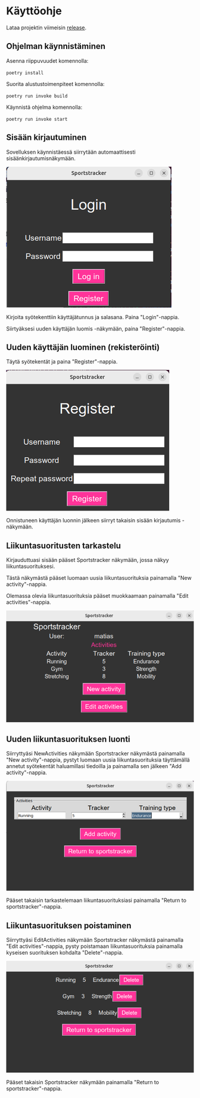 # Käyttöohje

Lataa projektin viimeisin [release](https://github.com/MatiasS717/ot-harjoitustyo/releases/tag/Viikko6).

## Ohjelman käynnistäminen

Asenna riippuvuudet komennolla:

`poetry install`

Suorita alustustoimenpiteet komennolla:

`poetry run invoke build`

Käynnistä ohjelma komennolla:

`poetry run invoke start`

## Sisään kirjautuminen

Sovelluksen käynnistäessä siirrytään automaattisesti sisäänkirjautumisnäkymään.

![](Kuvat/Login.png)

Kirjoita syötekenttiin käyttäjätunnus ja salasana. Paina "Login"-nappia.

Siirtyäksesi uuden käyttäjän luomis -näkymään, paina "Register"-nappia.

## Uuden käyttäjän luominen (rekisteröinti)

Täytä syötekentät ja paina "Register"-nappia.

![](Kuvat/Register.png)

Onnistuneen käyttäjän luonnin jälkeen siirryt takaisin sisään kirjautumis -näkymään.

## Liikuntasuoritusten tarkastelu

Kirjauduttuasi sisään pääset Sportstracker näkymään, jossa näkyy liikuntasuorituksesi.

Tästä näkymästä pääset luomaan uusia liikuntasuorituksia painamalla "New activity"-nappia.

Olemassa olevia liikuntasuorituksia pääset muokkaamaan painamalla "Edit activities"-nappia.

![](Kuvat/Sportstracker.png)

## Uuden liikuntasuorituksen luonti

Siirryttyäsi NewActivities näkymään Sportstracker näkymästä painamalla "New activity"-nappia, pystyt luomaan uusia liikuntasuorituksia täyttämällä annetut syötekentät haluamillasi tiedoilla ja painamalla sen jälkeen "Add activity"-nappia.

![](Kuvat/NewActivities.png)

Pääset takaisin tarkastelemaan liikuntasuorituksiasi painamalla "Return to sportstracker"-nappia.

## Liikuntasuorituksen poistaminen

Siirryttyäsi EditActivities näkymään Sportstracker näkymästä painamalla "Edit activities"-nappia, pysty poistamaan liikuntasuorituksia painamalla kyseisen suorituksen kohdalta "Delete"-nappia.

![](Kuvat/EditActivities.png)

Pääset takaisin Sportstracker näkymään painamalla "Return to sportstracker"-nappia.
